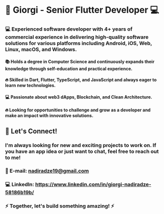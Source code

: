 # 🚀 Giorgi - Senior Flutter Developer 💻


### 💻 Experienced software developer with 4+ years of commercial experience in delivering high-quality software solutions for various platforms including Android, iOS, Web, Linux, macOS, and Windows.


#### 📚 Holds a degree in Computer Science and continuously expands their knowledge through self-education and practical experience.

#### 🔥 Skilled in Dart, Flutter, TypeScript, and JavaScript and always eager to learn new technologies.

#### 💻 Passionate about web3 dApps, Blockchain, and Clean Architecture.

#### 🔥 Looking for opportunities to challenge and grow as a developer and make an impact with innovative solutions.

## 💬 Let's Connect!
### I'm always looking for new and exciting projects to work on. If you have an app idea or just want to chat, feel free to reach out to me!

### 📧 E-mail:   nadiradze19@gmail.com
### 💻 LinkedIn: https://www.linkedin.com/in/giorgi-nadiradze-58186b19b/

### ⚡️ Together, let's build something amazing! ⚡️
